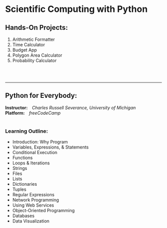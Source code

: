 # Scientific Computing with Python


## Hands-On Projects:
1. Arithmetic Formatter
2. Time Calculator
3. Budget App
4. Polygon Area Calculator
5. Probability Calculator
<br/>
<br/>


---

## Python for Everybody:
**Instructor:** *Charles Russell Severance, University of Michigan*<br/>
**Platform:** *freeCodeCamp*<br/>
<br/>

### Learning Outline:
- Introduction:  Why Program
- Variables, Expressions, & Statements
- Conditional Execution
- Functions
- Loops & Iterations
- Strings
- Files
- Lists
- Dictionaries
- Tuples
- Regular Expressions
- Network Programming
- Using Web Services
- Object-Oriented Programming
- Databases
- Data Visualization
<br/>

